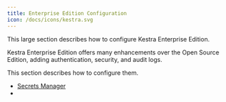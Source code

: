 ```yaml
---
title: Enterprise Edition Configuration
icon: /docs/icons/kestra.svg
---
```


This large section describes how to configure Kestra Enterprise Edition.

Kestra Enterprise Edition offers many enhancements over the Open Source Edition, adding authentication, security, and audit logs.

This section describes how to configure them.

- [Secrets Manager](../05.enterprise/secrets-manager.md)
-